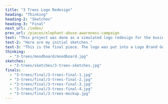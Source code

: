 ```yaml
---
title: "3 Trees Logo Redesign"
heading: "Thinking"
heading-2: "Sketches"
heading-3: "Final"
next_url: /index/
prev_url: /pieces/elephant-abuse-awareness-campaign
text: "This project was done as a simulated logo redesign for the business called 3 Trees. The original logo, included below, was hand drawn and inconsistent on both the store front and the website."
text-2: "Here are my initial sketches."
text-3: "This is the final piece. The logo was put into a Logo Brand Guidelines booklet to be handed back to the client, outlining all of the branding information and ways that the logo should and should not be used."
thinking:
  - "3-trees/moodboard/moodboard.jpg"
sketches:
  - "3-trees/sketches/3-trees-sketches.jpg"
finals:
  - "3-trees/final/3-trees-final-1.jpg"
  - "3-trees/final/3-trees-final-2.jpg"
  - "3-trees/final/3-trees-final-3.jpg"
  - "3-trees/final/3-trees-final-4.jpg"
  - "3-trees/final/3-trees-mockup.jpg"
---
```

